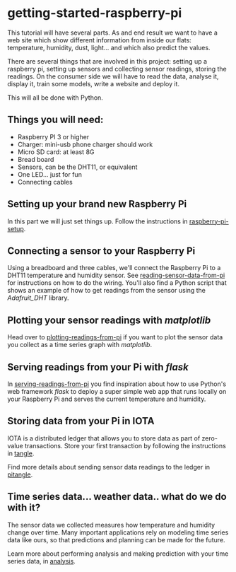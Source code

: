 # getting-started-raspberry-pi

This tutorial will have several parts. As and end result we want to have a web site which show different information from inside our flats: temperature, humidity, dust, light... and which also predict the values.

There are several things that are involved in this project: setting up a raspberry pi, setting up sensors and collecting sensor readings, storing the readings. 
On the consumer side we will have to read the data, analyse it, display it, train some models, write a website and deploy it.

This will all be done with Python.

## Things you will need:

* Raspberry PI 3 or higher
* Charger: mini-usb phone charger should work
* Micro SD card: at least 8G
* Bread board
* Sensors, can be the DHT11, or equivalent
* One LED... just for fun
* Connecting cables


## Setting up your brand new Raspberry Pi

In this part we will just set things up. Follow the instructions in [raspberry-pi-setup](pisetup/raspberry-pi-setup.md).

## Connecting a sensor to your Raspberry Pi

Using a breadboard and three cables, we'll connect the Raspberry Pi to a DHT11 temperature and humidity sensor.
See [reading-sensor-data-from-pi](sensorsetup/reading-sensor-data-from-pi.md) for instructions on how to do the wiring. 
You'll also find a Python script that shows an example of how to get readings from the sensor using the *Adafruit_DHT* library.

## Plotting your sensor readings with *matplotlib*

Head over to [plotting-readings-from-pi](fun/matplotlib/plotting-readings-from-pi.md) if you want to plot the sensor data you collect as a time series graph with *matplotlib*. 

## Serving readings from your Pi with *flask*

In [serving-readings-from-pi](fun/flask/serving-readings-from-pi.md) you find inspiration about how to use Python's web framework *flask* to deploy a super simple web app that runs locally on your Raspberry Pi and serves the current temperature and humidity.
  
## Storing data from your Pi in IOTA

IOTA is a distributed ledger that allows you to store data as part of zero-value transactions. 
Store your first transaction by following the instructions in [tangle](tangle/README.md).

Find more details about sending sensor data readings to the ledger in [pitangle](pitangle/README.md).
 
## Time series data... weather data.. what do we do with it?

The sensor data we collected measures how temperature and humidity change over time. Many important applications rely on modeling time series data like ours, so that predictions and planning can be made for the future.

Learn more about performing analysis and making prediction with your time series data, in [analysis](analysis/README.md).
